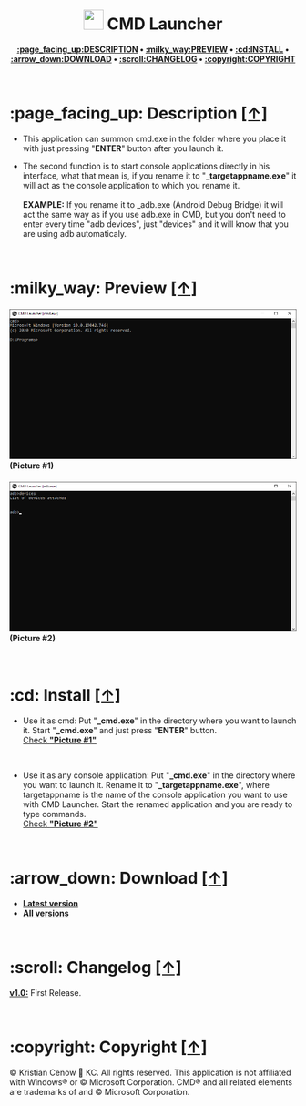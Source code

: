 <h1 align="center"><img src="https://raw.githubusercontent.com/kcenow/CMD-Launcher/main/src/icon.ico" width="35px" height="35px"> CMD Launcher</h1>
<p align="center"><b><a href="#page_facing_up-description-">:page_facing_up:DESCRIPTION</a> • <a href="#milky_way-preview-">:milky_way:PREVIEW</a> • <a href="#cd-install-">:cd:INSTALL</a> • <a href="#arrow_down-download-">:arrow_down:DOWNLOAD</a> • <a href="#scroll-changelog-">:scroll:CHANGELOG</a> • <a href="#copyright-copyright-">:copyright:COPYRIGHT</a></b></p>

<br />

<h1>:page_facing_up: Description <a href="#-cmd-launcher" title="Go to Navigation">[↑]</a></h1>

* This application can summon cmd.exe in the folder where you place it with just pressing "<b>ENTER</b>" button after you launch it.

* The second function is to start console applications directly in his interface, what that mean is, if you rename it to "<b>_targetappname.exe</b>" it will act as the console application to which you rename it.
<br /><br /><b>EXAMPLE:</b> If you rename it to _adb.exe (Android Debug Bridge) it will act the same way as if you use adb.exe in CMD, but you don't need to enter every time "adb devices", just "devices" and it will know that you are using adb automaticaly.

<br />

<h1>:milky_way: Preview <a href="#-cmd-launcher" title="Go to Navigation">[↑]</a></h1>
<h4><img src="https://raw.githubusercontent.com/kcenow/CMD-Launcher/main/preview/preview_01.png">
(Picture #1)</h4>

<h4><img src="https://raw.githubusercontent.com/kcenow/CMD-Launcher/main/preview/preview_02.png">
(Picture #2)</h4>

<br />

<h1>:cd: Install <a href="#-cmd-launcher" title="Go to Navigation">[↑]</a></h1>

* Use it as cmd: Put "<b>_cmd.exe</b>" in the directory where you want to launch it. Start "<b>_cmd.exe</b>" and just press "<b>ENTER</b>" button.<br />
[Check <b>"Picture #1"</b>](#picture-1)

<br />

* Use it as any console application: Put "<b>_cmd.exe</b>" in the directory where you want to launch it. Rename it to "<b>_targetappname.exe</b>", where targetappname is the name of the console application you want to use with CMD Launcher. Start the renamed application and you are ready to type commands.<br />
[Check <b>"Picture #2"</b>](#picture-2)

<br />

<h1>:arrow_down: Download <a href="#-cmd-launcher" title="Go to Navigation">[↑]</a></h1>

* <b>[Latest version](https://github.com/kcenow/CMD-Launcher/releases/tag/v1.0 "Latest version")</b>
* <b>[All versions](https://github.com/kcenow/CMD-Launcher/releases "All versions")</b>

<br />

<h1>:scroll: Changelog <a href="#-cmd-launcher" title="Go to Navigation">[↑]</a></h1>

<b>[v1.0:](https://github.com/kcenow/CMD-Launcher/releases/tag/v1.0 "Latest version")</b>	First Release.

<br />

<h1>:copyright: Copyright <a href="#-cmd-launcher" title="Go to Navigation">[↑]</a></h1>
© Kristian Cenow &#128640; KC. All rights reserved. This application is not affiliated with Windows® or © Microsoft Corporation. CMD® and all related elements are trademarks of and © Microsoft Corporation.
